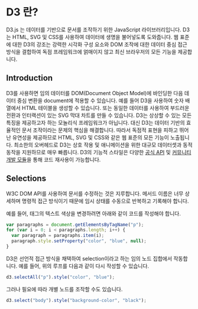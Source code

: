 # D3 란?

D3.js 는 데이터를 기반으로 문서를 조작하기 위한 JavaScript 라이브러리입니다. 
D3는 HTML, SVG 및 CSS를 사용하여 데이터에 생명을 불어넣도록 도와줍니다. 
웹 표준에 대한 D3의 강조는 강력한 시각화 구성 요소와 DOM 조작에 대한 데이터 중심 접근 방식을 결합하여 독점 프레임워크에 얽매이지 않고 최신 브라우저의 모든 기능을 제공합니다.


## Introduction

D3를 사용하면 임의 데이터를 DOM(Document Object Model)에 바인딩한 다음 데이터 중심 변환을 document에 적용할 수 있습니다.
예를 들어 D3을 사용하여 숫자 배열에서 HTML 테이블을 생성할 수 있습니다. 또는 동일한 데이터를 사용하여 부드러운 전환과 인터랙션이 있는 SVG 막대 차트를 만들 수 있습니다.
D3는 상상할 수 있는 모든 특징을 제공하고자 하는 모놀리식 프레임워크가 아닙니다.
대신 D3는 데이터 기반의 효율적인 문서 조작이라는 문제의 핵심을 해결합니다.
따라서 독점적 표현을 피하고 뛰어난 유연성을 제공하므로 HTML, SVG 및 CSS와 같은 웹 표준의 모든 기능이 노출됩니다.
최소한의 오버헤드로 D3는 상호 작용 및 애니메이션을 위한 대규모 데이터셋과 동적 동작을 지원하므로 매우 빠릅니다.
D3의 기능적 스타일은 다양한 [공식 API](https://www.npmjs.com/search?q=keywords:d3-module) 및 [커뮤니티 개발 모듈](https://github.com/d3/d3/blob/main/API.md)을 통해 코드 재사용이 가능합니다.

## Selections

W3C DOM API를 사용하여 문서를 수정하는 것은 지루합니다. 메서드 이름은 너무 상세하며 명령적 접근 방식이기 때문에 임시 상태를 수동으로 반복하고 기록해야 합니다.

예를 들어,
태그의 텍스트 색상을 변경하려면 아래와 같이 코드를 작성해야 합니다.

```js
var paragraphs = document.getElementsByTagName("p");
for (var i = 0; i < paragraphs.length; i++) {
  var paragraph = paragraphs.item(i);
  paragraph.style.setProperty("color", "blue", null);
}
```

D3은 선언적 접근 방식을 채택하여 selection이라고 하는 임의 노드 집합에서 작동합니다.
예를 들어, 위의 루프를 다음과 같이 다시 작성할 수 있습니다.

```js
d3.selectAll("p").style("color", "blue");
```

그러나 필요에 따라 개별 노드를 조작할 수도 있습니다.

```js
d3.select("body").style("background-color", "black");
```

